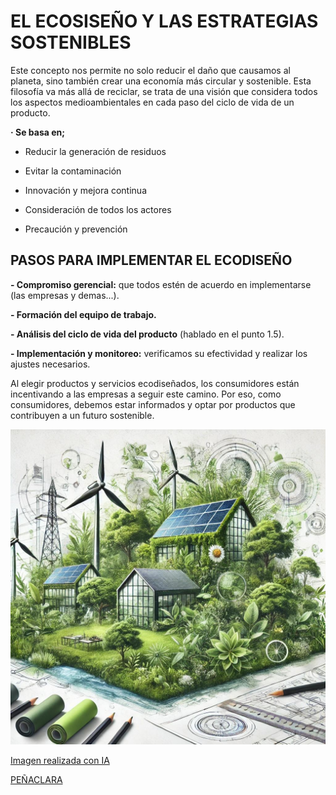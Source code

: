 # EL ECOSISEÑO Y LAS ESTRATEGIAS SOSTENIBLES 

Este concepto nos permite no solo reducir el daño que causamos al planeta, sino también crear una economía más circular y sostenible. Esta filosofía va más allá de reciclar, se trata de una visión que considera todos los aspectos medioambientales en cada paso del ciclo de vida de un producto.

**· Se basa en;**

- Reducir la generación de residuos 

- Evitar la contaminación

- Innovación y mejora continua

- Consideración de todos los actores 

- Precaución y prevención

## PASOS PARA IMPLEMENTAR EL ECODISEÑO

**- Compromiso gerencial:** que todos estén de acuerdo en implementarse (las empresas y demas...).

**- Formación del equipo de trabajo.**

**- Análisis del ciclo de vida del producto** (hablado en el punto 1.5).

**- Implementación y monitoreo:** verificamos su efectividad y realizar los ajustes necesarios.

Al elegir productos y servicios ecodiseñados, los consumidores están incentivando a las empresas a seguir este camino. Por eso, como consumidores, debemos estar informados y optar por productos que contribuyen a un futuro sostenible. 

![ikerlol](img/ecosistema.jpg)

[Imagen realizada con IA](https://chatgpt.com/)

[PEÑACLARA](https://penaclara.es/el-ecodiseno-una-estrategia-para-una-produccion-sostenible/)

